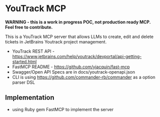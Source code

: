 # YouTrack MCP

**WARNING - this is a work in progress POC, not production ready MCP. Feel free to contribute.**

This is a YouTrack MCP server that allows LLMs to create, edit and delete tickets in 
JetBrains Youtrack project management.

- YouTrack REST API - https://www.jetbrains.com/help/youtrack/devportal/api-getting-started.html
- FastMCP README - https://github.com/yjacquin/fast-mcp
- Swagger/Open API Specs are in docs/youtrack-openapi.json
- CLI is using https://github.com/commander-rb/commander as a option parser DSL

## Implementation

- using Ruby gem FastMCP to implement the server
